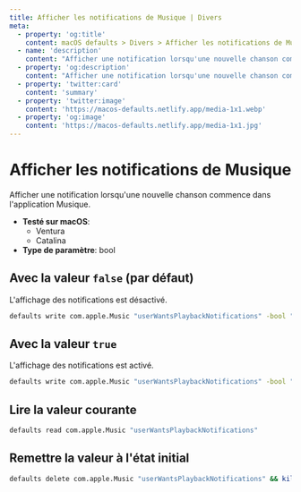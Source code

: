 ```yaml
---
title: Afficher les notifications de Musique | Divers
meta:
  - property: 'og:title'
    content: macOS defaults > Divers > Afficher les notifications de Musique
  - name: 'description'
    content: "Afficher une notification lorsqu'une nouvelle chanson commence dans l'application Musique."
  - property: 'og:description'
    content: "Afficher une notification lorsqu'une nouvelle chanson commence dans l'application Musique."
  - property: 'twitter:card'
    content: 'summary'
  - property: 'twitter:image'
    content: 'https://macos-defaults.netlify.app/media-1x1.webp'
  - property: 'og:image'
    content: 'https://macos-defaults.netlify.app/media-1x1.jpg'
---
```


# Afficher les notifications de Musique

Afficher une notification lorsqu'une nouvelle chanson commence dans l'application Musique.

<!-- break lists -->

- **Testé sur macOS**:
  - Ventura
  - Catalina
- **Type de paramètre**: bool

## Avec la valeur `false` (par défaut)

L'affichage des notifications est désactivé.

```bash
defaults write com.apple.Music "userWantsPlaybackNotifications" -bool "false" && killall Music
```

## Avec la valeur `true`

L'affichage des notifications est activé.

```bash
defaults write com.apple.Music "userWantsPlaybackNotifications" -bool "true" && killall Music
```

## Lire la valeur courante

```bash
defaults read com.apple.Music "userWantsPlaybackNotifications"
```

## Remettre la valeur à l'état initial

```bash
defaults delete com.apple.Music "userWantsPlaybackNotifications" && killall Music
```
